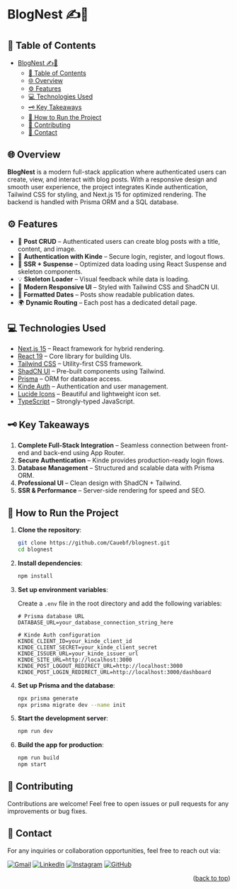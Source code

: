 # BlogNest ✍️🚀

## 📌 Table of Contents

- [BlogNest ✍️🚀](#blognest-️)
  - [📌 Table of Contents](#-table-of-contents)
  - [🌐 Overview](#-overview)
  - [⚙️ Features](#️-features)
  - [💻 Technologies Used](#-technologies-used)
  - [🗝️ Key Takeaways](#️-key-takeaways)
  - [🚀 How to Run the Project](#-how-to-run-the-project)
  - [🤝 Contributing](#-contributing)
  - [💬 Contact](#-contact)

## 🌐 Overview

**BlogNest** is a modern full-stack application where authenticated users can create, view, and interact with blog posts. With a responsive design and smooth user experience, the project integrates Kinde authentication, Tailwind CSS for styling, and Next.js 15 for optimized rendering. The backend is handled with Prisma ORM and a SQL database.

## ⚙️ Features

- 📝 **Post CRUD** – Authenticated users can create blog posts with a title, content, and image.
- 🔐 **Authentication with Kinde** – Secure login, register, and logout flows.
- 🧠 **SSR + Suspense** – Optimized data loading using React Suspense and skeleton components.
- 💡 **Skeleton Loader** – Visual feedback while data is loading.
- 🎨 **Modern Responsive UI** – Styled with Tailwind CSS and ShadCN UI.
- 📅 **Formatted Dates** – Posts show readable publication dates.
- 🌍 **Dynamic Routing** – Each post has a dedicated detail page.

## 💻 Technologies Used

- [Next.js 15](https://nextjs.org/) – React framework for hybrid rendering.
- [React 19](https://react.dev/) – Core library for building UIs.
- [Tailwind CSS](https://tailwindcss.com/) – Utility-first CSS framework.
- [ShadCN UI](https://ui.shadcn.dev/) – Pre-built components using Tailwind.
- [Prisma](https://www.prisma.io/) – ORM for database access.
- [Kinde Auth](https://kinde.com/) – Authentication and user management.
- [Lucide Icons](https://lucide.dev/) – Beautiful and lightweight icon set.
- [TypeScript](https://www.typescriptlang.org/) – Strongly-typed JavaScript.

## 🗝️ Key Takeaways

1. **Complete Full-Stack Integration** – Seamless connection between front-end and back-end using App Router.
2. **Secure Authentication** – Kinde provides production-ready login flows.
3. **Database Management** – Structured and scalable data with Prisma ORM.
4. **Professional UI** – Clean design with ShadCN + Tailwind.
5. **SSR & Performance** – Server-side rendering for speed and SEO.

## 🚀 How to Run the Project

1. **Clone the repository**:

   ```bash
   git clone https://github.com/Cauebf/blognest.git
   cd blognest
   ```

2. **Install dependencies**:

   ```bash
   npm install
   ```

3. **Set up environment variables**:

   Create a `.env` file in the root directory and add the following variables:

    ```env
    # Prisma database URL
    DATABASE_URL=your_database_connection_string_here

    # Kinde Auth configuration
    KINDE_CLIENT_ID=your_kinde_client_id
    KINDE_CLIENT_SECRET=your_kinde_client_secret
    KINDE_ISSUER_URL=your_kinde_issuer_url
    KINDE_SITE_URL=http://localhost:3000
    KINDE_POST_LOGOUT_REDIRECT_URL=http://localhost:3000
    KINDE_POST_LOGIN_REDIRECT_URL=http://localhost:3000/dashboard

4. **Set up Prisma and the database**:

   ```bash
   npx prisma generate
   npx prisma migrate dev --name init
   ```

5. **Start the development server**:

   ```bash
   npm run dev
   ```

6. **Build the app for production**:

   ```bash
   npm run build
   npm start
   ```

## 🤝 Contributing

Contributions are welcome! Feel free to open issues or pull requests for any improvements or bug fixes.

## 💬 Contact

For any inquiries or collaboration opportunities, feel free to reach out via:

[![Gmail](https://img.shields.io/badge/Gmail-D14836?style=for-the-badge&logo=gmail&logoColor=white)](mailto:cauebrolesef@gmail.com)
[![LinkedIn](https://img.shields.io/badge/LinkedIn-0077B5?style=for-the-badge&logo=linkedin&logoColor=white)](https://www.linkedin.com/in/cauebrolesef/)
[![Instagram](https://img.shields.io/badge/-Instagram-%23E4405F?style=for-the-badge&logo=instagram&logoColor=white)](https://www.instagram.com/cauebf_/)
[![GitHub](https://img.shields.io/badge/GitHub-181717?style=for-the-badge&logo=github&logoColor=white)](https://github.com/Cauebf)

<p align="right">(<a href="#product-store-">back to top</a>)</p>
